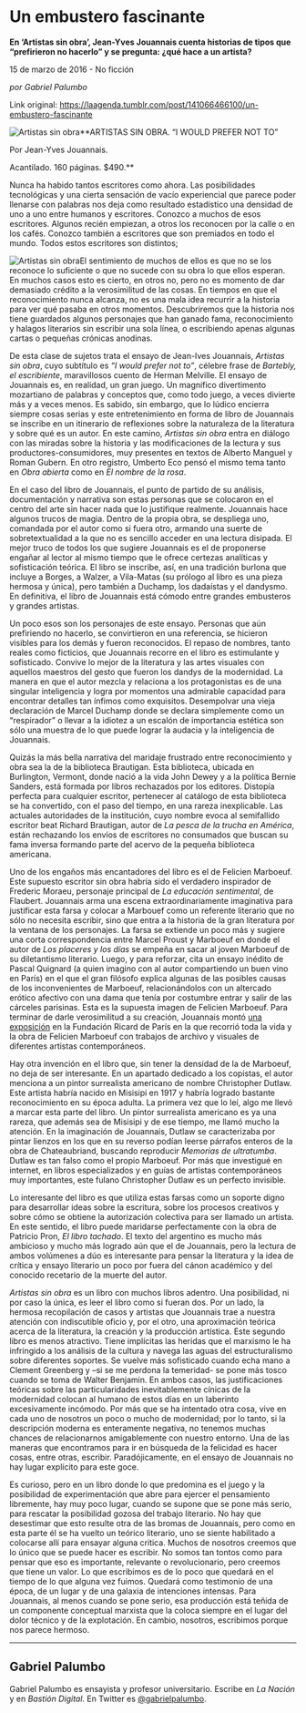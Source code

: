 # Un embustero fascinante

**En ‘Artistas sin obra’, Jean-Yves Jouannais cuenta historias de tipos que “prefirieron no hacerlo” y se pregunta: ¿qué hace a un artista?**

15 de marzo de 2016 - No ficción

_por Gabriel Palumbo_

Link original: https://laagenda.tumblr.com/post/141066466100/un-embustero-fascinante

![Artistas sin obra](https://64.media.tumblr.com/181ea043fe19f3b89bd5297eaecd5159/tumblr_inline_pk0w2tAkua1t6q87u_540.jpg)**ARTISTAS SIN OBRA. “I WOULD PREFER NOT TO”  

Por Jean-Yves Jouannais.  

Acantilado. 160 páginas. $490.**

Nunca ha habido tantos escritores como ahora. Las posibilidades tecnológicas y una cierta sensación de vacío experiencial que parece poder llenarse con palabras nos deja como resultado estadístico una densidad de uno a uno entre humanos y escritores. Conozco a muchos de esos escritores. Algunos recién empiezan, a otros los reconocen por la calle o en los cafés. Conozco también a escritores que son premiados en todo el mundo. Todos estos escritores son distintos; 


![Artistas sin obra](https://64.media.tumblr.com/181ea043fe19f3b89bd5297eaecd5159/tumblr_inline_pk0w2tAkua1t6q87u_250.jpg)El sentimiento de muchos de ellos es que no se los reconoce lo suficiente o que no sucede con su obra lo que ellos esperan. En muchos casos esto es cierto, en otros no, pero no es momento de dar demasiado crédito a la verosimilitud de las cosas. En tiempos en que el reconocimiento nunca alcanza, no es una mala idea recurrir a la historia para ver qué pasaba en otros momentos. Descubriremos que la historia nos tiene guardados algunos personajes que han ganado fama, reconocimiento y halagos literarios sin escribir una sola línea, o escribiendo apenas algunas cartas o pequeñas crónicas anodinas.

De esta clase de sujetos trata el ensayo de Jean-Ives Jouannais, *Artistas sin obra*, cuyo subtítulo es *“I would prefer not to”*, célebre frase de *Bartebly, el escribiente*, maravillosos cuento de Herman Melville. El ensayo de Jouannais es, en realidad, un gran juego. Un magnífico divertimento mozartiano de palabras y conceptos que, como todo juego, a veces divierte más y a veces menos. Es sabido, sin embargo, que lo lúdico encierra siempre cosas serias y este entretenimiento en forma de libro de Jouannais se inscribe en un itinerario de reflexiones sobre la naturaleza de la literatura y sobre qué es un autor. En este camino, *Artistas sin obra* entra en diálogo con las miradas sobre la historia y las modificaciones de la lectura y sus productores-consumidores, muy presentes en textos de Alberto Manguel y Roman Gubern. En otro registro, Umberto Eco pensó el mismo tema tanto en *Obra abierta* como en *El nombre de la rosa*.

En el caso del libro de Jouannais, el punto de partido de su análisis, documentación y narrativa son estas personas que se colocaron en el centro del arte sin hacer nada que lo justifique realmente. Jouannais hace algunos trucos de magia. Dentro de la propia obra, se despliega uno, comandada por el autor como si fuera otro, armando una suerte de sobretextualidad a la que no es sencillo acceder en una lectura disipada. El mejor truco de todos los que sugiere Jouannais es el de proponerse engañar al lector al mismo tiempo que le ofrece certezas analíticas y sofisticación teórica. El libro se inscribe, así, en una tradición burlona que incluye a Borges, a Walzer, a Vila-Matas (su prólogo al libro es una pieza hermosa y única), pero también a Duchamp, los dadaístas y el dandysmo. En definitiva, el libro de Jouannais está cómodo entre grandes embusteros y grandes artistas.

Un poco esos son los personajes de este ensayo. Personas que aún prefiriendo no hacerlo, se convirtieron en una referencia, se hicieron visibles para los demás y fueron reconocidos. El repaso de nombres, tanto reales como ficticios, que Jouannais recorre en el libro es estimulante y sofisticado. Convive lo mejor de la literatura y las artes visuales con aquellos maestros del gesto que fueron los dandys de la modernidad. La manera en que el autor mezcla y relaciona a los protagonistas es de una singular inteligencia y logra por momentos una admirable capacidad para encontrar detalles tan ínfimos como exquisitos. Desempolvar una vieja declaración de Marcel Duchamp donde se declara simplemente como un “respirador” o llevar a la idiotez a un escalón de importancia estética son sólo una muestra de lo que puede lograr la audacia y la inteligencia de Jouannais.

Quizás la más bella narrativa del maridaje frustrado entre reconocimiento y obra sea la de la biblioteca Brautigan. Esta biblioteca, ubicada en Burlington, Vermont, donde nació a la vida John Dewey y a la política Bernie Sanders, está formada por libros rechazados por los editores. Distopía perfecta para cualquier escritor, pertenecer al catálogo de esta biblioteca se ha convertido, con el paso del tiempo, en una rareza inexplicable. Las actuales autoridades de la institución, cuyo nombre evoca al semifallido escritor beat Richard Brautigan, autor de *La pesca de la trucha en América*, están rechazando los envíos de escritores no consumados que buscan su fama inversa formando parte del acervo de la pequeña biblioteca americana.

Uno de los engaños más encantadores del libro es el de Felicien Marboeuf. Este supuesto escritor sin obra habría sido el verdadero inspirador de Frederic Moraeu, personaje principal de *La educación sentimental*, de Flaubert. Jouannais arma una escena extraordinariamente imaginativa para justificar esta farsa y colocar a Marbouef como un referente literario que no sólo no necesita escribir, sino que entra a la historia de la gran literatura por la ventana de los personajes. La farsa se extiende un poco más y sugiere una corta correspondencia entre Marcel Proust y Marboeuf en donde el autor de *Los placeres y los días* se empeña en sacar al joven Marboeuf de su diletantismo literario. Luego, y para reforzar, cita un ensayo inédito de Pascal Quignard (a quien imagino con al autor compartiendo un buen vino en París) en el que el gran filósofo explica algunas de las posibles causas de los inconvenientes de Marboeuf, relacionándolos con un altercado erótico afectivo con una dama que tenía por costumbre entrar y salir de las cárceles parisinas. Esta es la supuesta imagen de Felicien Marboeuf. Para terminar de darle verosimilitud a su creación, Jouannais montó [una exposición](https://youtu.be/jQv6UbqYZPI) en la Fundación Ricard de París en la que recorrió toda la vida y la obra de Felicien Marboeuf con trabajos de archivo y visuales de diferentes artistas contemporáneos.

Hay otra invención en el libro que, sin tener la densidad de la de Marboeuf, no deja de ser interesante. En un apartado dedicado a los copistas, el autor menciona a un pintor surrealista americano de nombre Christopher Dutlaw. Este artista habría nacido en Misisipi en 1917 y habría logrado bastante reconocimiento en su época adulta. La primera vez que lo leí, algo me llevó a marcar esta parte del libro. Un pintor surrealista americano es ya una rareza, que además sea de Misisipi y de ese tiempo, me llamó mucho la atención. En la imaginación de Jouannais, Dutlaw se caracterizaba por pintar lienzos en los que en su reverso podían leerse párrafos enteros de la obra de Chateaubriand, buscando reproducir *Memorias de ultratumba*. Dutlaw es tan falso como el propio Marboeuf. Por más que investigué en internet, en libros especializados y en guías de artistas contemporáneos muy importantes, este fulano Christopher Dutlaw es un perfecto invisible.

Lo interesante del libro es que utiliza estas farsas como un soporte digno para desarrollar ideas sobre la escritura, sobre los procesos creativos y sobre cómo se obtiene la autorización colectiva para ser llamado un artista. En este sentido, el libro puede maridarse perfectamente con la obra de Patricio Pron, *El libro tachado*. El texto del argentino es mucho más ambicioso y mucho más logrado aún que el de Jouannais, pero la lectura de ambos volúmenes a dúo es interesante para pensar la literatura y la idea de crítica y ensayo literario un poco por fuera del cánon académico y del conocido recetario de la muerte del autor.

*Artistas sin obra* es un libro con muchos libros adentro. Una posibilidad, ni por caso la única, es leer el libro como si fueran dos. Por un lado, la hermosa recopilación de casos y artistas que Jouannais trae a nuestra atención con indiscutible oficio y, por el otro, una aproximación teórica acerca de la literatura, la creación y la producción artística. Este segundo libro es menos atractivo. Tiene implícitas las heridas que el marxismo le ha infringido a los análisis de la cultura y navega las aguas del estructuralismo sobre diferentes soportes. Se vuelve más sofisticado cuando echa mano a Clement Greenberg y –si se me perdona la temeridad- se pone más tosco cuando se toma de Walter Benjamin. En ambos casos, las justificaciones teóricas sobre las particularidades inevitablemente cínicas de la modernidad colocan al humano de estos días en un laberinto excesivamente incómodo. Por más que se ha intentado otra cosa, vive en cada uno de nosotros un poco o mucho de modernidad; por lo tanto, si la descripción moderna es enteramente negativa, no tenemos muchas chances de relacionarnos amigablemente con nuestro entorno. Una de las maneras que encontramos para ir en búsqueda de la felicidad es hacer cosas, entre otras, escribir. Paradójicamente, en el ensayo de Jouannais no hay lugar explícito para este goce.

Es curioso, pero en un libro donde lo que predomina es el juego y la posibilidad de experimentación que abre para ejercer el pensamiento libremente, hay muy poco lugar, cuando se supone que se pone más serio, para rescatar la posibilidad gozosa del trabajo literario. No hay que desestimar que esto resulte otra de las bromas de Jouannais, pero como en esta parte él se ha vuelto un teórico literario, uno se siente habilitado a colocarse allí para ensayar alguna crítica. Muchos de nosotros creemos que lo único que se puede hacer es escribir. No somos tan tontos como para pensar que eso es importante, relevante o revolucionario, pero creemos que tiene un valor. Lo que escribimos es de lo poco que quedará en el tiempo de lo que alguna vez fuimos. Quedará como testimonio de una época, de un lugar y de una galaxia de intenciones intensas. Para Jouannais, al menos cuando se pone serio, esa producción está teñida de un componente conceptual marxista que la coloca siempre en el lugar del dolor técnico y de la explotación. En cambio, nosotros, escribimos porque nos parece hermoso.

  




---

 Gabriel Palumbo
----------------

 Gabriel Palumbo es ensayista y profesor universitario. Escribe en *La Nación* y en *Bastión Digital*. En Twitter es [@gabrielpalumbo](https://twitter.com/gabrielpalumbo). 

